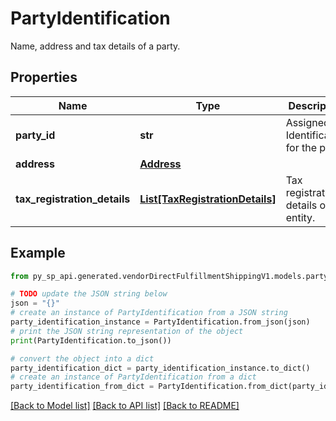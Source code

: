 # PartyIdentification

Name, address and tax details of a party.

## Properties

Name | Type | Description | Notes
------------ | ------------- | ------------- | -------------
**party_id** | **str** | Assigned Identification for the party. | 
**address** | [**Address**](Address.md) |  | [optional] 
**tax_registration_details** | [**List[TaxRegistrationDetails]**](TaxRegistrationDetails.md) | Tax registration details of the entity. | [optional] 

## Example

```python
from py_sp_api.generated.vendorDirectFulfillmentShippingV1.models.party_identification import PartyIdentification

# TODO update the JSON string below
json = "{}"
# create an instance of PartyIdentification from a JSON string
party_identification_instance = PartyIdentification.from_json(json)
# print the JSON string representation of the object
print(PartyIdentification.to_json())

# convert the object into a dict
party_identification_dict = party_identification_instance.to_dict()
# create an instance of PartyIdentification from a dict
party_identification_from_dict = PartyIdentification.from_dict(party_identification_dict)
```
[[Back to Model list]](../README.md#documentation-for-models) [[Back to API list]](../README.md#documentation-for-api-endpoints) [[Back to README]](../README.md)


